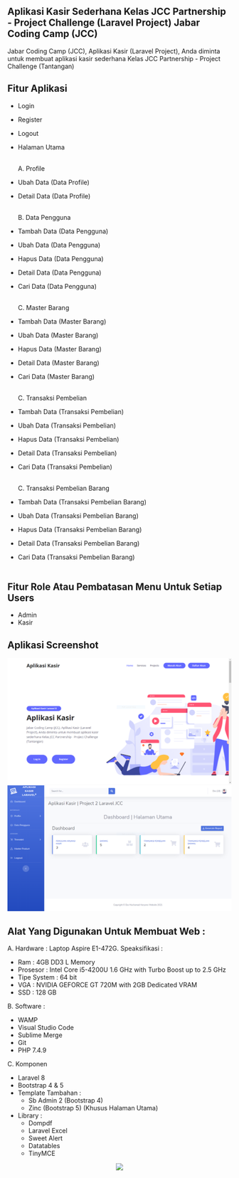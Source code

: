## Aplikasi Kasir Sederhana Kelas JCC Partnership - Project Challenge (Laravel Project) Jabar Coding Camp (JCC)

Jabar Coding Camp (JCC), Aplikasi Kasir (Laravel Project), Anda diminta untuk membuat aplikasi kasir sederhana Kelas JCC Partnership - Project Challenge (Tantangan)

## Fitur Aplikasi

-   Login<br>
-   Register<br>
-   Logout<br>
-   Halaman Utama<br><br>

    A. Profile<br>

-   Ubah Data (Data Profile)<br>
-   Detail Data (Data Profile)<br><br>

    B. Data Pengguna<br>

-   Tambah Data (Data Pengguna)<br>
-   Ubah Data (Data Pengguna)<br>
-   Hapus Data (Data Pengguna)<br>
-   Detail Data (Data Pengguna)<br>
-   Cari Data (Data Pengguna)<br><br>

    C. Master Barang<br>

-   Tambah Data (Master Barang)<br>
-   Ubah Data (Master Barang)<br>
-   Hapus Data (Master Barang)<br>
-   Detail Data (Master Barang)<br>
-   Cari Data (Master Barang)<br><br>

    C. Transaksi Pembelian<br>

-   Tambah Data (Transaksi Pembelian)<br>
-   Ubah Data (Transaksi Pembelian)<br>
-   Hapus Data (Transaksi Pembelian)<br>
-   Detail Data (Transaksi Pembelian)<br>
-   Cari Data (Transaksi Pembelian)<br><br>

    C. Transaksi Pembelian Barang<br>

-   Tambah Data (Transaksi Pembelian Barang)<br>
-   Ubah Data (Transaksi Pembelian Barang)<br>
-   Hapus Data (Transaksi Pembelian Barang)<br>
-   Detail Data (Transaksi Pembelian Barang)<br>
-   Cari Data (Transaksi Pembelian Barang)<br><br>

## Fitur Role Atau Pembatasan Menu Untuk Setiap Users

-   Admin
-   Kasir

## Aplikasi Screenshot

<img src="public/assets_readme/img/Halaman_Utama.PNG" alt="Halaman Utama">
<!-- <img src="public/assets_readme/Halaman_Utama_Setelah_Login.PNG" alt="Halaman Setalah Login"> -->
<img src="public/assets_readme/img/Menu_Admin.PNG" alt="Menu Admin">
<!-- <img src="public/assets_readme/Menu_Kasir.PNG" alt="Menu Kasir"> -->

## Alat Yang Digunakan Untuk Membuat Web :

A. Hardware :
Laptop Aspire E1-472G. Speaksifikasi :

-   Ram : 4GB DD3 L Memory
-   Prosesor : Intel Core i5-4200U 1.6 GHz with Turbo Boost up to 2.5 GHz
-   Tipe System : 64 bit
-   VGA : NVIDIA GEFORCE GT 720M with 2GB Dedicated VRAM
-   SSD : 128 GB

B. Software :

-   WAMP
-   Visual Studio Code
-   Sublime Merge
-   Git
-   PHP 7.4.9

C. Komponen

-   Laravel 8
-   Bootstrap 4 & 5
-   Template Tambahan :
    -   Sb Admin 2 (Bootstrap 4)
    -   Zinc (Bootstrap 5) (Khusus Halaman Utama)
-   Library :
    -   Dompdf
    -   Laravel Excel
    -   Sweet Alert
    -   Datatables
    -   TinyMCE

<p align="center"><a href="https://laravel.com" target="_blank"><img src="https://raw.githubusercontent.com/laravel/art/master/logo-lockup/5%20SVG/2%20CMYK/1%20Full%20Color/laravel-logolockup-cmyk-red.svg" width="400"></a></p>
